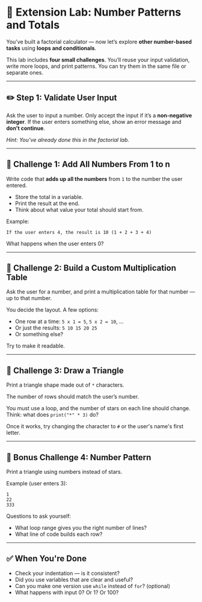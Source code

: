 # 🧠 Extension Lab: Number Patterns and Totals

You’ve built a factorial calculator — now let’s explore **other number-based tasks** using **loops and conditionals**.

This lab includes **four small challenges**. You’ll reuse your input validation, write more loops, and print patterns. You can try them in the same file or separate ones.

---

## ✏️ Step 1: Validate User Input

Ask the user to input a number. Only accept the input if it’s a **non-negative integer**. If the user enters something else, show an error message and **don’t continue**.

*Hint: You’ve already done this in the factorial lab.*

---

## 🔢 Challenge 1: Add All Numbers From 1 to n

Write code that **adds up all the numbers** from `1` to the number the user entered.

* Store the total in a variable.
* Print the result at the end.
* Think about what value your total should start from.

Example:

```
If the user enters 4, the result is 10 (1 + 2 + 3 + 4)
```

What happens when the user enters 0?

---

## 🧮 Challenge 2: Build a Custom Multiplication Table

Ask the user for a number, and print a multiplication table for that number — up to that number.

You decide the layout. A few options:

* One row at a time: `5 x 1 = 5`, `5 x 2 = 10`, ...
* Or just the results: `5 10 15 20 25`
* Or something else?

Try to make it readable.

---

## 🔺 Challenge 3: Draw a Triangle

Print a triangle shape made out of `*` characters.

The number of rows should match the user’s number.

You must use a loop, and the number of stars on each line should change.
Think: what does `print("*" * 3)` do?

Once it works, try changing the character to `#` or the user's name's first letter.

---

## 🔢 Bonus Challenge 4: Number Pattern

Print a triangle using numbers instead of stars.

Example (user enters 3):

```
1
22
333
```

Questions to ask yourself:

* What loop range gives you the right number of lines?
* What line of code builds each row?

---

## ✅ When You're Done

* Check your indentation — is it consistent?
* Did you use variables that are clear and useful?
* Can you make one version use `while` instead of `for`? (optional)
* What happens with input 0? Or 1? Or 100?

